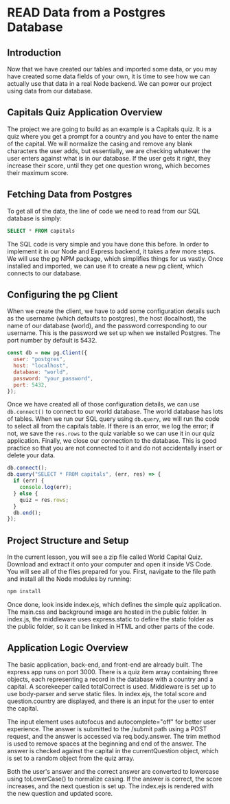 # READ Data from a Postgres Database

## Introduction

Now that we have created our tables and imported some data, or you may have created some data fields of your own, it is time to see how we can actually use that data in a real Node backend. We can power our project using data from our database.

## Capitals Quiz Application Overview

The project we are going to build as an example is a Capitals quiz. It is a quiz where you get a prompt for a country and you have to enter the name of the capital. We will normalize the casing and remove any blank characters the user adds, but essentially, we are checking whatever the user enters against what is in our database. If the user gets it right, they increase their score, until they get one question wrong, which becomes their maximum score.

## Fetching Data from Postgres

To get all of the data, the line of code we need to read from our SQL database is simply:

```sql
SELECT * FROM capitals
```

The SQL code is very simple and you have done this before. In order to implement it in our Node and Express backend, it takes a few more steps. We will use the pg NPM package, which simplifies things for us vastly. Once installed and imported, we can use it to create a new pg client, which connects to our database.

## Configuring the pg Client

When we create the client, we have to add some configuration details such as the username (which defaults to postgres), the host (localhost), the name of our database (world), and the password corresponding to our username. This is the password we set up when we installed Postgres. The port number by default is 5432.

```js
const db = new pg.Client({
  user: "postgres",
  host: "localhost",
  database: "world",
  password: "your_password",
  port: 5432,
});
```

Once we have created all of those configuration details, we can use `db.connect()` to connect to our world database. The world database has lots of tables. When we run our SQL query using `db.query`, we will run the code to select all from the capitals table. If there is an error, we log the error; if not, we save the `res.rows` to the quiz variable so we can use it in our quiz application. Finally, we close our connection to the database. This is good practice so that you are not connected to it and do not accidentally insert or delete your data.

```js
db.connect();
db.query("SELECT * FROM capitals", (err, res) => {
  if (err) {
    console.log(err);
  } else {
    quiz = res.rows;
  }
  db.end();
});
```

## Project Structure and Setup

In the current lesson, you will see a zip file called World Capital Quiz. Download and extract it onto your computer and open it inside VS Code. You will see all of the files prepared for you. First, navigate to the file path and install all the Node modules by running:

```bash
npm install
```

Once done, look inside index.ejs, which defines the simple quiz application. The main.css and background image are hosted in the public folder. In index.js, the middleware uses express.static to define the static folder as the public folder, so it can be linked in HTML and other parts of the code.

## Application Logic Overview

The basic application, back-end, and front-end are already built. The express app runs on port 3000. There is a quiz item array containing three objects, each representing a record in the database with a country and a capital. A scorekeeper called totalCorrect is used. Middleware is set up to use body-parser and serve static files. In index.ejs, the total score and question.country are displayed, and there is an input for the user to enter the capital.

The input element uses autofocus and autocomplete="off" for better user experience. The answer is submitted to the /submit path using a POST request, and the answer is accessed via req.body.answer. The trim method is used to remove spaces at the beginning and end of the answer. The answer is checked against the capital in the currentQuestion object, which is set to a random object from the quiz array.

Both the user's answer and the correct answer are converted to lowercase using toLowerCase() to normalize casing. If the answer is correct, the score increases, and the next question is set up. The index.ejs is rendered with the new question and updated score.
